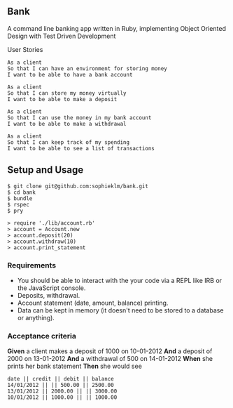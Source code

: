 ## Bank

A command line banking app written in Ruby, implementing Object Oriented Design with Test Driven Development

User Stories
```
As a client
So that I can have an environment for storing money
I want to be able to have a bank account

As a client
So that I can store my money virtually
I want to be able to make a deposit

As a client
So that I can use the money in my bank account
I want to be able to make a withdrawal

As a client
So that I can keep track of my spending
I want to be able to see a list of transactions

```

Setup and Usage
---
```
$ git clone git@github.com:sophieklm/bank.git
$ cd bank
$ bundle
$ rspec
$ pry

> require './lib/account.rb'
> account = Account.new
> account.deposit(20)
> account.withdraw(10)
> account.print_statement

```

### Requirements

* You should be able to interact with the your code via a REPL like IRB or the JavaScript console.
* Deposits, withdrawal.
* Account statement (date, amount, balance) printing.
* Data can be kept in memory (it doesn't need to be stored to a database or anything).

### Acceptance criteria

**Given** a client makes a deposit of 1000 on 10-01-2012
**And** a deposit of 2000 on 13-01-2012
**And** a withdrawal of 500 on 14-01-2012
**When** she prints her bank statement
**Then** she would see

```
date || credit || debit || balance
14/01/2012 || || 500.00 || 2500.00
13/01/2012 || 2000.00 || || 3000.00
10/01/2012 || 1000.00 || || 1000.00
```
